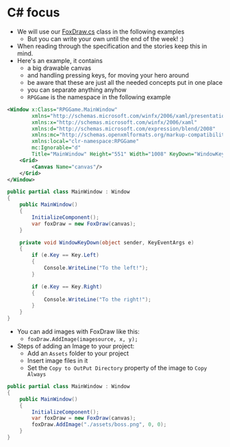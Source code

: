 # C# focus
- We will use our [FoxDraw.cs](FoxDraw.cs) class in the following examples
  - But you can write your own until the end of the week! :)
- When reading through the specification and the stories keep this in mind.
- Here's an example, it contains
  - a big drawable canvas
  - and handling pressing keys, for moving your hero around
  - be aware that these are just all the needed concepts put in one place
  - you can separate anything anyhow  
  - `RPGGame` is the namespace in the following example

```xml
<Window x:Class="RPGGame.MainWindow"
        xmlns="http://schemas.microsoft.com/winfx/2006/xaml/presentation"
        xmlns:x="http://schemas.microsoft.com/winfx/2006/xaml"
        xmlns:d="http://schemas.microsoft.com/expression/blend/2008"
        xmlns:mc="http://schemas.openxmlformats.org/markup-compatibility/2006"
        xmlns:local="clr-namespace:RPGGame"
        mc:Ignorable="d"
        Title="MainWindow" Height="551" Width="1008" KeyDown="WindowKeyDown">
    <Grid>
        <Canvas Name="canvas"/>
    </Grid>
</Window>
```

```csharp
public partial class MainWindow : Window
{
    public MainWindow()
    {
        InitializeComponent();
        var foxDraw = new FoxDraw(canvas);
    }

    private void WindowKeyDown(object sender, KeyEventArgs e)
    {
        if (e.Key == Key.Left)
        {
            Console.WriteLine("To the left!");
        }

        if (e.Key == Key.Right)
        {
            Console.WriteLine("To the right!");
        }
    }
}
```

- You can add images with FoxDraw like this:
  - `foxDraw.AddImage(imagesource, x, y);`
- Steps of adding an Image to your project:
  - Add an `Assets` folder to your project
  - Insert image files in it
  - Set the `Copy to OutPut Directory` property of the image to `Copy Always`

```csharp
public partial class MainWindow : Window
{
    public MainWindow()
    {
        InitializeComponent();
        var foxDraw = new FoxDraw(canvas);
        foxDraw.AddImage("./assets/boss.png", 0, 0);
    }
}
```
